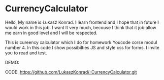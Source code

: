 # CurrencyCalculator


Hello, My name is Łukasz Konrad. I learn frontend and I hope that in future I would work in this job. 
I want It very much, becouse I think that it job allow me earn in good level and I will be respected.

This is cureency calculator which I do for homework Youcode corse modul number 4.
In this code I show possibilties JS and style css for forms.
I invite you to read and test.

DEMO:

CODE:
https://github.com/LukaszKonrad/-CurrencyCalculator.git
